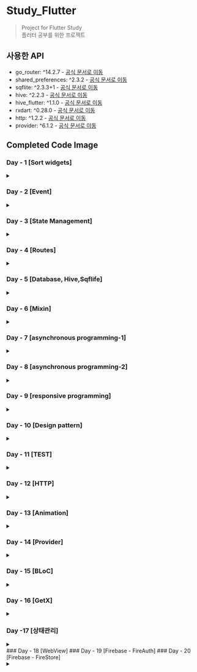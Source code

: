 # Study_Flutter

> Project for Flutter Study  
> 플러터 공부를 위한 프로젝트

## 사용한 API

- go_router: ^14.2.7 - [공식 문서로 이동](https://pub.dev/packages/go_router)
- shared_preferences: ^2.3.2 - [공식 문서로 이동](https://pub.dev/packages/shared_preferences)
- sqflite: ^2.3.3+1 - [공식 문서로 이동](https://pub.dev/packages/sqflite)
- hive: ^2.2.3 - [공식 문서로 이동](https://pub.dev/packages/hive)
- hive_flutter: ^1.1.0 - [공식 문서로 이동](https://pub.dev/packages/hive_flutter)
- rxdart: ^0.28.0 - [공식 문서로 이동](https://pub.dev/packages/rxdart)
- http: ^1.2.2 - [공식 문서로 이동](https://pub.dev/packages/http)
- provider: ^6.1.2 - [공식 문서로 이동](https://pub.dev/packages/provider)
## Completed Code Image

### Day - 1 [Sort widgets]

<details>
    <summary> </summary>

<details>
    <summary>1. Align Widget Example </summary>

- ![Align Widget Example](./complete%20image/Day-1/Align%20Widget%20Example.png)

</details>

<details>
    <summary>2. Align Widget Example2 </summary>

- ![Align Widget Example](./complete%20image/Day-1/Align%20Widget%20Example2.png)

</details>

<details>
    <summary>3. Expanded Flex Example </summary>

- ![Align Widget Example](./complete%20image/Day-1/Expanded%20Flex%20Example.png)

</details>

<details>
    <summary>4. Flutter Alignment </summary>

- ![Align Widget Example](./complete%20image/Day-1/Flutter%20Alignment.png)

</details>

<details>
    <summary>5. Flutter Alignment2 </summary>

- ![Align Widget Example](./complete%20image/Day-1/Flutter%20Alignment2.png)

</details>

<details>
    <summary>6. Flutter Counter App </summary>

- ![Align Widget Example](./complete%20image/Day-1/Flutter%20Counter%20App.png)

</details>

<details>
    <summary>7. Row and Column Layout </summary>

- ![Align Widget Example](./complete%20image/Day-1/Row%20and%20Column%20Layout.png)

</details>

<details>
    <summary>8. Stack Alignment Example </summary>

- ![Align Widget Example](./complete%20image/Day-1/Stack%20Alignment%20Example.png)

</details>

<details>
    <summary>9. Stack Layout </summary>

- ![Align Widget Example](./complete%20image/Day-1/Stack%20Layout.png)

</details>

</details>

### Day - 2 [Event]

<details>
    <summary> </summary>

<details>
    <summary>1. onTap Example </summary>

- ![Align Widget Example](./complete%20image/Day-2/onTap%20Example.png)

</details>

<details>
    <summary>2. onDoubleTap Example </summary>

- ![Align Widget Example](./complete%20image/Day-2/onDoubleTap%20Example.png)

</details>

<details>
    <summary>3. onLongPress Example </summary>

- ![Align Widget Example](./complete%20image/Day-2/onLongPress%20Example.png)

</details>

<details>
    <summary>4. Simple Pan Update Example </summary>

- ![Align Widget Example](./complete%20image/Day-2/Simple%20Pan%20Update%20Example.png)

</details>

<details>
    <summary>5. onPressed Example </summary>

- ![Align Widget Example](./complete%20image/Day-2/onPressed%20Example.png)

</details>

<details>
    <summary>6. GestureDetector Example </summary>

- ![Align Widget Example](./complete%20image/Day-2/GestureDetector%20Example.png)

</details>

<details>
    <summary>7. FloatingActionButton Example </summary>

- ![Align Widget Example](./complete%20image/Day-2/FloatingActionButton%20Example.png)

</details>

<details>
    <summary>8. Flutter Button Event </summary>

- ![Align Widget Example](./complete%20image/Day-2/Flutter%20Button%20Event.png)

</details>

<details>
    <summary>9. GestureDetector Click Example</summary>

- ![Align Widget Example](./complete%20image/Day-2/GestureDetector%20Click%20Example.png)

</details>

<details>
    <summary>10. Drag GestureDetector Example</summary>

- ![Align Widget Example](./complete%20image/Day-2/Drag%20GestureDetector%20Example.png)

</details>

<details>
    <summary>11. Flutter Counter App - Day2</summary>

- ![Align Widget Example](./complete%20image/Day-2/Flutter%20Counter%20App%20-%20Day2.png)

</details>

</details>

### Day - 3 [State Management]

<details>
    <summary> </summary>

<details>
    <summary>1. InheritedWidget Example </summary>

- ![Align Widget Example](./complete%20image/Day-3/1.%20InheritedWidget%20Example.png)

</details>

<details>
    <summary>2. Flutter Demo Home Page </summary>

- ![Align Widget Example](./complete%20image/Day-3/2.%20Flutter%20Demo%20Home%20Page.png)

</details>

<details>
    <summary>3. Lifecycle Demo </summary>

- ![Align Widget Example](./complete%20image/Day-3/3.%20Lifecycle%20Demo.png)

</details>

<details>
    <summary>4. Text Toggle App </summary>

- ![Align Widget Example](./complete%20image//Day-3/4.%20Text%20Toggle%20App.png)

</details>

<details>
    <summary>5. Switch Toggle Exampl </summary>

- ![Align Widget Example](./complete%20image/Day-3/5.%20Switch%20Toggle%20Exampl.png)

</details>

<details>
    <summary>6. Todo List </summary>

- ![Align Widget Example](./complete%20image/Day-3/6.%20Todo%20List.png)

</details>
</details>

### Day - 4 [Routes]

<details>
    <summary></summary>
    
<details>
    <summary>1. Navigator</summary>

> HomeScreen

- ![1. HomeScreen](./complete%20image/Day-4/1.%20HomeScreen.png)

> SecondScreen

- ![1. SecondScreen](./complete%20image/Day-4/1.%20SecondScreen.png)

</details>

<details>
    <summary>2. Go_Routes</summary>

> HomeScreen

- ![2. HomeScreen](./complete%20image/Day-4/2.%20HomeScreen.png)

> SecondScreen

- ![2. SecondScreen](./complete%20image/Day-4/2.%20SecondScreen.png)

> ThirdScreen

- ![2. ThirdScreen](./complete%20image/Day-4/2.%20ThirdScreen.png)

>

</details>

<details>
    <summary>3. Tab Navigation Example</summary>

> Home Screen

- ![3. Home Screen](./complete%20image/Day-4/3.%20Tab_Home.png)

> Search Screen

- ![3. Search Screen](./complete%20image/Day-4/3.%20Tab_Search.png)

> Profile Screen

- ![3. Profile Screen](./complete%20image/Day-4/3.%20Tab_Profile.png)

>

</details>

<details>
    <summary>4. Drawer Navigation Example</summary>

> Drawer

- ![4. Drawer](./complete%20image/Day-4/4.%20Drawer.png)
- > Start Screen
- ![4. Home Screen](./complete%20image/Day-4/4.%20StartScreen.png)

> Home Screen

- ![4. Home Screen](./complete%20image/Day-4/4.%20HomeScreen.png)

> Search Screen

- ![4. Search Screen](./complete%20image/Day-4/4.%20SearchScreen.png)

> Profile Screen

- ![4. Profile Screen](./complete%20image/Day-4/4.%20ProfileScreen.png)

>

</details>

</details>

### Day - 5 [Database, Hive,Sqflife]

<details>
    <summary></summary>
<details>
    <summary>1. Nickname App</summary>

> Nickname App_1

- ![Nickname App_1](./complete%20image/Day-5/Nickname_1.png)
  > Nickname App_2
- ![Nickname App_2](./complete%20image/Day-5/Nickname_2.png)

</details>

<details>
    <summary>2. Name Storage</summary>

> Name Storage

- ![Nickname App_1](./complete%20image/Day-5/NameStorage.png)

</details>

<details>
    <summary>3. Dark Mode Setting</summary>

> Dark Mode Setting_Light

- ![Nickname App_1](./complete%20image/Day-5/DarkModeSetting_false.png)
  > Dark Mode Setting_Dark
- ![Nickname App_1](./complete%20image/Day-5/DarkModeSetting_true.png)

</details>

<details>
    <summary>4. Last Login Time</summary>

> Last Login Time

- ![Nickname App_1](./complete%20image/Day-5/LastLoginTime.png)

</details>

<details>
    <summary>5. Nickname App - Sqflite</summary>

> Nickname App - Sqflite

- ![Nickname App_1](./complete%20image/Day-5/Nickname_Sqflite.png)

</details>

<details>
    <summary>6. Notes - Sqflife</summary>

> Notes_1

- ![Nickname App_1](./complete%20image/Day-5/Notes_1.png)
  > Notes_2
- ![Nickname App_1](./complete%20image/Day-5/Notes_2.png)
  > Notes_3
- ![Nickname App_1](./complete%20image/Day-5/Notes_3.png)
</details>

<details>
    <summary>7. Nickname App - Hive </summary>

> Nickname App - Hive

- ![Nickname App_1](./complete%20image/Day-5/Nickname_hive.png)

</details>

<details>
    <summary>8. Notes - Hive </summary>

> Notes_1

- ![Nickname App_1](./complete%20image/Day-5/Notes_hive_1.png)
  > Notes_2
- ![Nickname App_1](./complete%20image/Day-5/Notes_hive_2.png)
  > Notes_3
- ![Nickname App_1](./complete%20image/Day-5/Notes_hive_3.png)
</details>
</details>

### Day - 6 [Mixin]

<details>
    <summary></summary>

<details>
    <summary>mixin_with_1</summary>

> mixin_with_1

- ![mixin_with_1](./complete%20image/Day-6/mixin_with_1.png)

</details>

<details>
    <summary>mixin_with_2</summary>

> mixin_with_2

- ![mixin_with_2](./complete%20image/Day-6/mixin_with_2.png)

</details>

<details>
    <summary>mixin_on</summary>

> mixin_on

- ![mixin_on](./complete%20image/Day-6/mixin_on.png)

</details>

<details>
    <summary>Logger_mixin_with</summary>

> Logger_mixin_with

- ![Logger_mixin_with](./complete%20image/Day-6/Logger_mixin_with.png)

</details>

<details>
    <summary>countOccurrences</summary>

> countOccurrences

- ![countOccurrences](./complete%20image/Day-6/countOccurrences%20.png)

</details>

<details>
    <summary>ListExtensions</summary>

> ListExtensions

- ![ListExtensions](./complete%20image/Day-6/ListExtension.png)

</details>

<details>
    <summary>Generic type</summary>

> Generic type

- ![Generic type](./complete%20image/Day-6/Generic%20type.png)

</details>

</details>

### Day - 7 [asynchronous programming-1]

<details>
    <summary></summary>

<details>
    <summary> 비동기 프로그래밍 1</summary>

> 비동기 프로그래밍 1

- ![비동기 프로그래밍 1](./complete%20image/Day-7/비동기%201.png)
</details>

<details>
    <summary> 비동기 프로그래밍 2</summary>

> 비동기 프로그래밍 2

- ![비동기 프로그래밍 2](./complete%20image/Day-7/비동기%202.gif)
</details>

<details>
    <summary> 비동기 프로그래밍 3</summary>

> 비동기 프로그래밍 3

- ![비동기 프로그래밍 3](./complete%20image/Day-7/비동기%203.gif)
</details>

<details>
    <summary> 비동기 프로그래밍 4</summary>

> 비동기 프로그래밍 4

- ![비동기 프로그래밍 4](./complete%20image/Day-7/비동기%204.gif)
</details>

<details>
    <summary> fetchDataWithError</summary>

> fetchDataWithError

- ![fetchDataWithError](./complete%20image/Day-7/fetchDataWithError.png)
</details>

<details>
    <summary> then_catchError</summary>

> then_catchError

- ![then_catchError](./complete%20image/Day-7/then_catchError.png)
</details>

<details>
    <summary> Parallel_Asyn</summary>

> Parallel_Asyn

- ![Parallel_Asyn](./complete%20image/Day-7/Parallel%20Asyn.gif)
</details>

<details>
    <summary> whenComplete</summary>

> whenComplete

- ![whenComplete](./complete%20image/Day-7/whenComplete.gif)
</details>
</details> 

### Day - 8 [asynchronous programming-2]

<details>
    <summary></summary>

<details>
    <summary>Stream_1</summary>

> Stream_1

- ![Stream_1](./complete%20image/Day-8/Stream_1.gif)
</details>

<details>
    <summary>Stream_Subscription_1</summary>

> Stream_Subscription_1

- ![Stream_Subscription_1](./complete%20image/Day-8/Stream_Subscription_1.gif)
</details>

<details>
    <summary>Stream_map_where</summary>

> Stream_map_where

- ![Stream_map_where](./complete%20image/Day-8/Stream_map_where.gif)
</details>

<details>
    <summary>simple_generator</summary>

> simple_generator

- ![simple_generator](./complete%20image/Day-8/simple%20generator.png)
</details>

<details>
    <summary>Overlapping_generator</summary>

> Overlapping_generator

- ![Overlapping_generator](./complete%20image/Day-8/Overlapping_generator.png)
</details>

<details>
    <summary>infinite_generator</summary>

> infinite_generator

- ![infinite_generator](./complete%20image/Day-8/infinite_generator.png)
</details>

</details>

### Day - 9 [responsive programming]

<details>
    <summary> </summary>

<details>
    <summary>rxdart_1</summary>

> rxdart_1

- ![rxdart_1](./complete%20image/Day-9/rxdart_1.gif)

</details>

<details>
    <summary>rxdart_2</summary>

> rxdart_2

- ![rxdart_2](./complete%20image/Day-9/rxdart_2.gif)

</details>

<details>
    <summary>StreamController</summary>

> StreamController

- ![StreamController](./complete%20image/Day-9/StreamController.png)

</details>

<details>
    <summary>StreamEvent</summary>

> StreamEvent

- ![StreamEvent](./complete%20image/Day-9/StreamEvent.png)

</details>

</details>

### Day - 10 [Design pattern]

<details>
    <summary> </summary>

<details>
    <summary>dateTime</summary>

> dateTime

- ![dateTime](./complete%20image/Day-10/dateTime.png)

</details>

<details>
    <summary>List</summary>

> List

- ![List](./complete%20image/Day-10/List.png)

</details>

<details>
    <summary>Map</summary>

> Map

- ![Map](./complete%20image/Day-10/Map.png)

</details>

<details>
    <summary>Uri</summary>

> Uri

- ![Uri](./complete%20image/Day-10/Uri.png)

</details>

<details>
    <summary>SingletonPattern</summary>

> SingletonPattern

- ![SingletonPattern](./complete%20image/Day-10/SingletonPattern.png)

</details>

<details>
    <summary>FactoryPattern</summary>

> FactoryPattern

- ![FactoryPattern](./complete%20image/Day-10/FactoryPattern.png)

</details>

<details>
    <summary>DecoratorPattern</summary>

> DecoratorPattern

- ![DecoratorPattern](./complete%20image/Day-10/DecoratorPattern.png)

</details>

<details>
    <summary>ObserverPattern</summary>

> ObserverPattern

- ![ObserverPattern](./complete%20image/Day-10/ObserverPattern.png)

</details>

</details>

### Day - 11 [TEST]

<details>
    <summary> </summary>

<details>
    <summary>뉴스데이터</summary>

> 뉴스데이터

- ![뉴스데이터](./complete%20image/Day-11/뉴스데이터.gif)

</details>

<details>
    <summary>도서정보관리프로그램</summary>

> 도서정보관리프로그램

- ![도서정보관리프로그램](./complete%20image/Day-11/도서정보관리프로그램.png)

</details>

<details>
    <summary>사용자 프로필</summary>

> 사용자 프로필

- ![사용자 프로필](./complete%20image/Day-11/사용자%20프로필.png)

</details>

<details>
    <summary>사용자입력처리</summary>

> 사용자입력처리

- ![사용자입력처리](./complete%20image/Day-11/사용자입력처리.png)

</details>

<details>
    <summary>소셜미디어 </summary>

> 소셜미디어

- ![소셜미디어](./complete%20image/Day-11/소셜미디어.png)

</details>

<details>
    <summary>쇼핑앱개발</summary>

> 쇼핑앱개발

- ![쇼핑앱개발](./complete%20image/Day-11/쇼핑앱개발.png)

</details>

<details>
    <summary>주식거래데이터 </summary>

> 주식거래데이터

- ![주식거래데이터](./complete%20image/Day-11/주식거래데이터.gif)

</details>

<details>
    <summary>채팅어플리케이션</summary>

> 채팅어플리케이션

- ![채팅어플리케이션](./complete%20image/Day-11/채팅어플리케이션.png)

</details>

<details>
    <summary>UI_Color</summary>

> UI_Color

- ![채팅어플리UI_Color케이션](./complete%20image/Day-11/UI_Color.png)

</details>

</details>

### Day - 12 [HTTP]

<details>
    <summary> </summary>

<details>
    <summary>HTTP - Get</summary>

> HTTP - Get

- ![HTTP - Get](./complete%20image/Day-12/HTTP_Get.png)

</details>

<details>
    <summary>HTTP - Put</summary>

> HTTP - Put

- ![HTTP - Put](./complete%20image/Day-12/HTTP_Put.gif)

</details>

<details>
    <summary>HTTP - Post</summary>

> HTTP - Post

- ![HTTP - Post](./complete%20image/Day-12/HTTP_Post.gif)

</details>

<details>
    <summary>HTTP - Delete</summary>

> HTTP - Delete

- ![HTTP - Delete](./complete%20image/Day-12/HTTP_Delete.gif)

</details>

<details>
    <summary>간단한뉴스정보</summary>

> 간단한뉴스정보

- ![간단한뉴스정보](./complete%20image/Day-12/간단한뉴스정보.gif)

</details>

<details>
    <summary>영화정보조회</summary>

> 영화정보조회

- ![영화정보조회](./complete%20image/Day-12/영화정보조회.gif)

</details>

</details> 

### Day - 13 [Animation]
<details>
    <summary> </summary>

<details>
    <summary>Animation_1</summary>

> Animation_1

- ![Animation_1](./complete%20image/Day-13/Animation_1.png)

</details>

<details>
    <summary>Animation_2</summary>

> Animation_2

- ![Animation_2](./complete%20image/Day-13/Animation_2.png)

</details>

<details>
    <summary>Animation_3</summary>

> Animation_3

- ![Animation_3](./complete%20image/Day-13/Animation_3.gif)

</details>


<details>
    <summary>Animation_4</summary>

> Animation_4

- ![Animation_3](./complete%20image/Day-13/Animation_4.gif)

</details>

<details>
    <summary>Animation_5</summary>

> Animation_5

- ![Animation_5](./complete%20image/Day-13/Animation_5.gif)

</details>

<details>
    <summary>Animation_6</summary>

> Animation_6

- ![Animation_6](./complete%20image/Day-13/Animation_6.gif)

</details>

<details>
    <summary>Animation_7</summary>

> Animation_7

- ![Animation_7](./complete%20image/Day-13/Animation_7.gif)

</details>

<details>
    <summary>Animation_8</summary>

> Animation_8

- ![Animation_8](./complete%20image/Day-13/Animation_8.gif)

</details>

<details>
    <summary>Animation_9</summary>

> Animation_9

- ![Animation_9](./complete%20image/Day-13/Animation_9.gif)

</details>

<details>
    <summary>CounterApp</summary>

> CounterApp

- ![CounterApp](./complete%20image/Day-13/CounterApp.gif)

</details>

</details>

### Day - 14 [Provider]
<details>
    <summary> </summary>

<details>
    <summary>Timer</summary>

> Timer

- ![Timer](./complete%20image/Day-14/Timer.gif)

</details>

<details>
    <summary>Todo_list</summary>

> Todo_list

- ![Todo_list](./complete%20image/Day-14/Todo_list.gif)

</details>

<details>
    <summary>StreamProviderExample</summary>

> StreamProviderExample

- ![StreamProviderExample](./complete%20image/Day-14/StreamProviderExample.gif)

</details>


<details>
    <summary>FutureProviderExample</summary>

> FutureProviderExample

- ![FutureProviderExample](./complete%20image/Day-14/FutureProviderExample.gif)

</details>

<details>
    <summary>FilteredList</summary>

> FilteredList

- ![FilteredList](./complete%20image/Day-14/FilteredList.gif)

</details>


<details>
    <summary>Counter_with_Selector</summary>

> Counter_with_Selector

- ![Counter_with_Selector](./complete%20image/Day-14/Counter_with_Selector.gif)

</details>


<details>
    <summary>AsyncDataScreen</summary>

> AsyncDataScreen

- ![AsyncDataScreen](./complete%20image/Day-14/AsyncDataScreen.gif)

</details>


</details>

### Day - 15 [BLoC]
<details>
  <summary></summary>
<details>
  <summary></summary>

</details>
</details>

### Day - 16 [GetX]
<details>
    <summary> </summary>

<details>
    <summary>Counter</summary>

> Counter

- ![Counter](./complete%20image/Day-16/Counter.gif)

</details>

<details>
    <summary>Counter_Obs</summary>

> Counter_Obs

- ![Counter_Obs](./complete%20image/Day-16/Counter_Obs.gif)

</details>

<details>
    <summary>GetX</summary>

> GetX

- ![GetX](./complete%20image/Day-16/GetX.gif)

</details>

<details>
    <summary>Multiple_Navigation</summary>

> Multiple_Navigation

- ![Multiple_Navigation](./complete%20image/Day-16/Multiple_Navigation.gif)

</details>


<details>
    <summary>Login&Register</summary>

> Login&Register

- ![Login&Register](./complete%20image/Day-16/Login&Register.gif)

</details>

<details>
    <summary>Product_App</summary>

> Product_App

- ![Product_App](./complete%20image/Day-16/Product%20App.gif)

</details>
</details>

### Day -17 [상태관리]
<details>
  <summary></summary>

<details>
    <summary>Provider</summary>
`Provider`는 Flutter에서 가장 기본적인 상태 관리 패키지입니다. 객체를 앱의 상위 트리에 제공하고, 자식 위젯들이 해당 객체에 접근할 수 있도록 합니다.

**사용법**:
1. `ChangeNotifier`를 사용하는 클래스를 정의.
2. `ChangeNotifierProvider`로 해당 클래스를 상위 위젯에 제공.
3. `Consumer`로 자식 위젯에서 상태를 구독.


```dart
class Counter extends ChangeNotifier {
  int value = 0;

  void increment() {
    value++;
    notifyListeners();
  }
}
```

```dart
ChangeNotifierProvider(
  create: (context) => Counter(),
  child: MyApp(),
);
```

</details>


<details>
    <summary>Riverpod</summary>
`Riverpod`은 `Provider`를 기반으로 더 유연하고 안전한 상태 관리 라이브러리입니다. 글로벌 상태 관리를 더욱 간단하게 하며, `Provider`보다 더 명확한 API를 제공합니다.

**사용법**:
1. `Provider`나 `StateNotifier`를 정의.
2. `Provider나` `StateNotifierProvider를` 사용해 상태를 관리..


```dart
final counterProvider = StateNotifierProvider<CounterNotifier, int>((ref) {
  return CounterNotifier();
});

class CounterNotifier extends StateNotifier<int> {
  CounterNotifier() : super(0);

  void increment() => state++;
}

```

</details>


<details>
    <summary>BLoC</summary>
`BLoC`(Business Logic Component)은 이벤트 기반 상태 관리 패턴으로, 이벤트와 상태로 비즈니스 로직을 분리하여 관리합니다.

**사용법**:
1. `Event`, `State`, 그리고 `Bloc` 클래스를 정의.
2. `이벤트를 통해 상태를 변경.


```dart
class CounterEvent {}
class CounterIncrement extends CounterEvent {}

class CounterBloc extends Bloc<CounterEvent, int> {
  CounterBloc() : super(0);

  @override
  Stream<int> mapEventToState(CounterEvent event) async* {
    if (event is CounterIncrement) {
      yield state + 1;
    }
  }
}
```

</details>


<details>
    <summary>GetX</summary>
`GetX는` 간단하고 성능이 뛰어난 상태 관리 패키지로, 의존성 주입 및 라우팅 기능도 제공하는 통합 패키지입니다.

**사용법**:
1. `Controller` 클래스에서 상태를 정의.
2. `Get.put()`으로 `Controller를` 제공하고, `Obx로` 상태를 구독.


```dart
class CounterController extends GetxController {
  var count = 0.obs;

  void increment() => count++;
}

final CounterController c = Get.put(CounterController());

```
```dart
Obx(() => Text('${c.count}')),
```

</details>

</details>
### Day - 18 [WebView]
### Day - 19 [Firebase - FireAuth]
### Day - 20 [Firebase - FireStore]
<details>
  <summary></summary>

<details>
  <summary>FireStoreSet</summary>

> FireStoreSet
- ![FireStoreSet](./complete%20image/Day-20/FireStoreSet-1.png)
- ![FireStoreSet](./complete%20image/Day-20/FireStoreSet-2.png)
- 
</details>

<details>
  <summary>FireStoreAdd</summary>

> FireStoreAdd
- ![FireStoreAdd](./complete%20image/Day-20/FireStoreAdd-1.png)
- ![FireStoreAdd](./complete%20image/Day-20/FireStoreAdd-2.png)

</details>

<details>
  <summary>FireStoreGet</summary>

> FireStoreGet
- ![FireStoreGet](./complete%20image/Day-20/FireStoreGet.png)

</details>


<details>
  <summary>FireStoreQuery</summary>

> FireStoreQuery
- ![FireStoreQuery](./complete%20image/Day-20/FireStoreQuery-1.png)
- ![FireStoreQuery](./complete%20image/Day-20/FireStoreQuery-2.png)
- ![FireStoreQuery](./complete%20image/Day-20/FireStoreQuery-3.png)

</details>


</details>